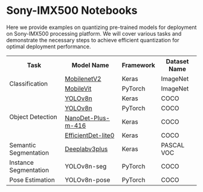 # Sony-IMX500 Notebooks

Here we provide examples on quantizing pre-trained models for deployment on Sony-IMX500 processing platform.
We will cover various tasks and demonstrate the necessary steps to achieve efficient quantization for optimal
deployment performance.

<table>
    <tr>
        <th rowspan="1">Task</th>
        <th rowspan="1">Model Name</th>
        <th rowspan="1">Framework</th>
        <th rowspan="1">Dataset Name</th>
    </tr>
    <!-- Classification Models (ImageNet) -->
    <tr>
        <td rowspan="2">Classification</td>
        <td> <a href="keras/example_keras_mobilenetv2_for_imx500.ipynb">MobilenetV2</a></td>
        <td>Keras</td>
        <td>ImageNet</td>
    </tr>
    <tr>
        <td> <a href="pytorch/pytorch_mobilevit_xs_for_imx500.ipynb">MobileVit</a></td>
        <td>PyTorch</td>
        <td>ImageNet</td>
    </tr>
    <!-- Object Detection Models (COCO) -->
    <tr>
        <td rowspan="4">Object Detection</td>
        <td> <a href="keras/keras_yolov8n_for_imx500.ipynb">YOLOv8n</a></td>
        <td>Keras</td>
        <td>COCO</td>
    </tr>
    <tr>
        <td> <a href="pytorch/ptq/keras_yolov8n_for_imx500.ipynb">YOLOv8n</a></td>
        <td>PyTorch</td>
        <td>COCO</td>
    </tr>
    <tr>
        <td> <a href="keras/example_keras_nanodet_plus_for_imx500.ipynb">NanoDet-Plus-m-416</a></td>
        <td>Keras</td>
        <td>COCO</td>
    </tr>
    <tr>
        <td> <a href="keras/example_keras_effdet_lite0_for_imx500.ipynb">EfficientDet-lite0</a></td>
        <td>Keras</td>
        <td>COCO</td>
    </tr>
    <tr>
        <td>Semantic Segmentation</td>
        <td> <a href="keras/keras_deeplabv3plus_for_imx500.ipynb">Deeplabv3plus</a></td>
        <td>Keras</td>
        <td>PASCAL VOC</td>
    </tr>
    <tr>
        <td >Instance Segmentation</td>
        <td>YOLOv8n-seg</td>
        <td>PyTorch</td>
        <td>COCO</td>
    </tr>
    <tr>
        <td>Pose Estimation</td>
        <td>YOLOv8n-pose</td>
        <td>PyTorch</td>
        <td>COCO</td>
    </tr>

</table>

